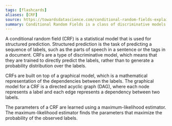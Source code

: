 ```yaml
---
tags: [flashcards]
aliases: [CRF]
source: https://towardsdatascience.com/conditional-random-fields-explained-e5b8256da776
summary: Conditional Random Fields is a class of discriminative models best suited to prediction tasks where contextual information or state of the neighbors affect the current prediction.
---
```


A conditional random field (CRF) is a statistical model that is used for structured prediction. Structured prediction is the task of predicting a sequence of labels, such as the parts of speech in a sentence or the tags in a document. CRFs are a type of discriminative model, which means that they are trained to directly predict the labels, rather than to generate a probability distribution over the labels.

CRFs are built on top of a graphical model, which is a mathematical representation of the dependencies between the labels. The graphical model for a CRF is a directed acyclic graph (DAG), where each node represents a label and each edge represents a dependency between two labels.

The parameters of a CRF are learned using a maximum-likelihood estimator. The maximum-likelihood estimator finds the parameters that maximize the probability of the observed labels.
